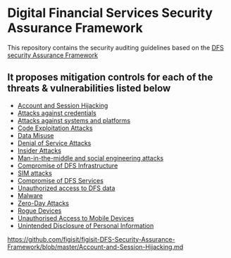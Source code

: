 
# Digital Financial Services Security Assurance Framework

This repository contains the  security auditing guidelines based on the [DFS security Assurance Framework]

## It proposes mitigation controls for each of the threats & vulnerabilities listed below

* [Account and Session Hijacking]
* [Attacks against credentials]
* [Attacks against systems and platforms]
* [Code Exploitation Attacks]
* [Data Misuse]
* [Denial of Service Attacks]
* [Insider Attacks]
* [Man-in-the-middle and social engineering attacks]
* [Compromise of DFS Infrastructure]
* [SIM attacks]
* [Compromise of DFS Services]
* [Unauthorized access to DFS data]
* [Malware]
* [Zero-Day Attacks]
* [Rogue Devices]
* [Unauthorised Access to Mobile Devices]
* [Unintended Disclosure of Personal Information]

[DFS Security Assurance Framework]: https://www.itu.int/en/ITU-T/extcoop/figisymposium/Documents/ITU_SIT_WG_Technical%20report%20on%20Digital%20Financial%20Services%20Security%20Assurance%20Framework_f.pdf
https://github.com/figisit/figisit-DFS-Security-Assurance-Framework/blob/master/Account-and-Session-Hijacking.md

[Account and Session Hijacking]: https://github.com/figisit/figisit-DFS-Security-Assurance-Framework/blob/master//Account-and-Session-Hijacking.md

[Account and Session Hijacking]: https://github.com/figisit/figisit-DFS-Security-Assurance-Framework/blob/master//Account-and-Session-Hijacking.md

[Attacks against systems and platforms]: https://github.com/figisit/figisit-DFS-Security-Assurance-Framework/blob/master//Attacks-against-systems-and-platforms.md

[Attacks against credentials]: https://github.com/figisit/figisit-DFS-Security-Assurance-Framework/blob/master//Attacks-against-credentials.md
[Code Exploitation Attacks]: https://github.com/figisit/figisit-DFS-Security-Assurance-Framework/blob/master//Code-Exploitation-Attacks.md

[Compromise of DFS Infrastructure]: https://github.com/figisit/figisit-DFS-Security-Assurance-Framework/blob/master//Compromise-of-DFS-Infrastructure.md

[Compromise of DFS Services]: https://github.com/figisit/figisit-DFS-Security-Assurance-Framework/blob/master//Compromise-of-DFS-Services.md

[Data Misuse]: https://github.com/figisit/figisit-DFS-Security-Assurance-Framework/blob/master//Data-Misuse.md

[Denial of Service Attacks]: https://github.com/figisit/figisit-DFS-Security-Assurance-Framework/blob/master//Denial-of-Service-Attacks.md

[Insider Attacks]: https://github.com/figisit/figisit-DFS-Security-Assurance-Framework/blob/master//Insider-Attacks.md


[Malware]: https://github.com/figisit/figisit-DFS-Security-Assurance-Framework/blob/master//Malware.md

[Man-in-the-middle and social engineering attacks]: https://github.com/figisit/figisit-DFS-Security-Assurance-Framework/blob/master//Man-in-the-middle-and-social-engineering-attacks.md

[Rogue Devices]: https://github.com/figisit/figisit-DFS-Security-Assurance-Framework/blob/master//Rogue-Devices.md

[SIM attacks]: https://github.com/figisit/figisit-DFS-Security-Assurance-Framework/blob/master//SIM-attacks.md

[Unauthorised Access to Mobile Devices]: https://github.com/figisit/figisit-DFS-Security-Assurance-Framework/blob/master//Unauthorised-Access-to-Mobile-Devices.md

[Unauthorized access]: https://github.com/figisit/figisit-DFS-Security-Assurance-Framework/blob/master//Unauthorized-access.md

[Unauthorized access to DFS data]: https://github.com/figisit/figisit-DFS-Security-Assurance-Framework/blob/master//Unauthorized-access-to-DFS.md

[Unintended Disclosure of Personal Information]: https://github.com/figisit/figisit-DFS-Security-Assurance-Framework/blob/master//Unintended-Disclosure-of-Personal-Information.md

[Zero-Day Attacks]: https://github.com/figisit/figisit-DFS-Security-Assurance-Framework/blob/master//Zero-Day-Attacks.md
